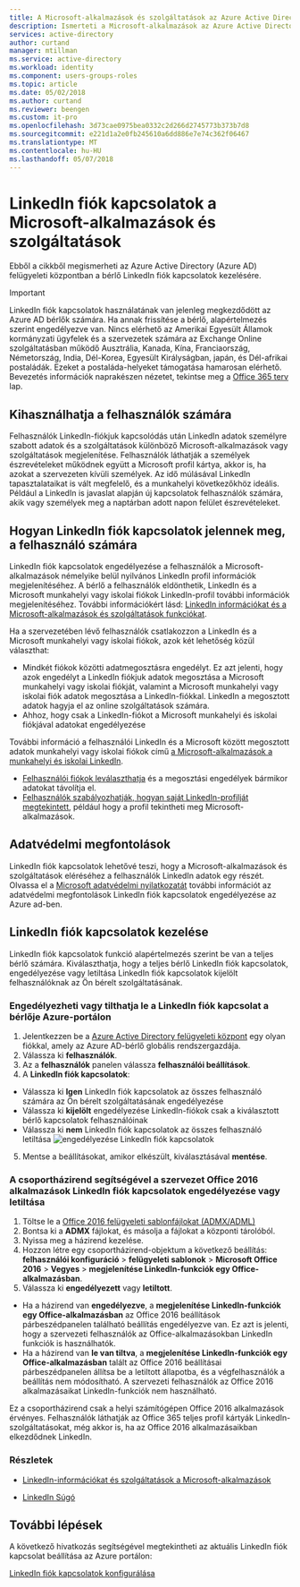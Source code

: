 ```yaml
---
title: A Microsoft-alkalmazások és szolgáltatások az Azure Active Directoryban LinkedIn-kapcsolatok engedélyezése |} Microsoft Docs
description: Ismerteti a Microsoft-alkalmazások az Azure Active Directoryban LinkedIn fiók kapcsolatok engedélyezése vagy letiltása
services: active-directory
author: curtand
manager: mtillman
ms.service: active-directory
ms.workload: identity
ms.component: users-groups-roles
ms.topic: article
ms.date: 05/02/2018
ms.author: curtand
ms.reviewer: beengen
ms.custom: it-pro
ms.openlocfilehash: 3d73cae0975bea0332c2d266d2745773b373b7d8
ms.sourcegitcommit: e221d1a2e0fb245610a6dd886e7e74c362f06467
ms.translationtype: MT
ms.contentlocale: hu-HU
ms.lasthandoff: 05/07/2018
---
```

# <a name="linkedin-account-connections-for-microsoft-apps-and-services"></a>LinkedIn fiók kapcsolatok a Microsoft-alkalmazások és szolgáltatások
Ebből a cikkből megismerheti az Azure Active Directory (Azure AD) felügyeleti központban a bérlő LinkedIn fiók kapcsolatok kezelésére. 

> [!IMPORTANT]
> LinkedIn fiók kapcsolatok használatának van jelenleg megkezdődött az Azure AD bérlők számára. Ha annak frissítése a bérlő, alapértelmezés szerint engedélyezve van. Nincs elérhető az Amerikai Egyesült Államok kormányzati ügyfelek és a szervezetek számára az Exchange Online szolgáltatásban működő Ausztrália, Kanada, Kína, Franciaország, Németország, India, Dél-Korea, Egyesült Királyságban, japán, és Dél-afrikai postaládák. Ezeket a postaláda-helyeket támogatása hamarosan elérhető.  Bevezetés információk naprakészen nézetet, tekintse meg a [Office 365 terv](https://products.office.com/business/office-365-roadmap?filters=%26freeformsearch=linkedin#abc) lap.

## <a name="benefit-to-users"></a>Kihasználhatja a felhasználók számára
Felhasználók LinkedIn-fiókjuk kapcsolódás után LinkedIn adatok személyre szabott adatok és a szolgáltatások különböző Microsoft-alkalmazások vagy szolgáltatások megjelenítése. Felhasználók láthatják a személyek észrevételeket működnek együtt a Microsoft profil kártya, akkor is, ha azokat a szervezeten kívüli személyek. Az idő múlásával LinkedIn tapasztalataikat is vált megfelelő, és a munkahelyi következőkhöz ideális. Például a LinkedIn is javaslat alapján új kapcsolatok felhasználók számára, akik vagy személyek meg a naptárban adott napon felület észrevételeket.

## <a name="how-linkedin-account-connections-appear-to-the-user"></a>Hogyan LinkedIn fiók kapcsolatok jelennek meg, a felhasználó számára
LinkedIn fiók kapcsolatok engedélyezése a felhasználók a Microsoft-alkalmazások némelyike belül nyilvános LinkedIn profil információk megjelenítéséhez. A bérlő a felhasználók eldönthetik, LinkedIn és a Microsoft munkahelyi vagy iskolai fiókok LinkedIn-profil további információk megjelenítéséhez. További információkért lásd: [LinkedIn információkat és a Microsoft-alkalmazások és szolgáltatások funkciókat](https://go.microsoft.com/fwlink/?linkid=850740).

Ha a szervezetében lévő felhasználók csatlakozzon a LinkedIn és a Microsoft munkahelyi vagy iskolai fiókok, azok két lehetőség közül választhat: 
* Mindkét fiókok közötti adatmegosztásra engedélyt. Ez azt jelenti, hogy azok engedélyt a LinkedIn fiókjuk adatok megosztása a Microsoft munkahelyi vagy iskolai fiókját, valamint a Microsoft munkahelyi vagy iskolai fiók adatok megosztása a LinkedIn-fiókkal. LinkedIn a megosztott adatok hagyja el az online szolgáltatások számára. 
* Ahhoz, hogy csak a LinkedIn-fiókot a Microsoft munkahelyi és iskolai fiókjával adatokat engedélyezése

További információ a felhasználói LinkedIn és a Microsoft között megosztott adatok munkahelyi vagy iskolai fiókok című [a Microsoft-alkalmazások a munkahelyi és iskolai LinkedIn](https://www.linkedin.com/help/linkedin/answer/84077). 
* [Felhasználói fiókok leválaszthatja](https://www.linkedin.com/help/linkedin/answer/85097) és a megosztási engedélyek bármikor adatokat távolítja el. 
* [Felhasználók szabályozhatják, hogyan saját LinkedIn-profilját megtekintett](https://www.linkedin.com/help/linkedin/answer/83), például hogy a profil tekintheti meg Microsoft-alkalmazások.

## <a name="privacy-considerations"></a>Adatvédelmi megfontolások
LinkedIn fiók kapcsolatok lehetővé teszi, hogy a Microsoft-alkalmazások és szolgáltatások eléréséhez a felhasználók LinkedIn adatok egy részét. Olvassa el a [Microsoft adatvédelmi nyilatkozatát](https://privacy.microsoft.com/privacystatement/) további információt az adatvédelmi megfontolások LinkedIn fiók kapcsolatok engedélyezése az Azure ad-ben. 

## <a name="manage-linkedin-account-connections"></a>LinkedIn fiók kapcsolatok kezelése
LinkedIn fiók kapcsolatok funkció alapértelmezés szerint be van a teljes bérlő számára. Kiválaszthatja, hogy a teljes bérlő LinkedIn fiók kapcsolatok, engedélyezése vagy letiltása LinkedIn fiók kapcsolatok kijelölt felhasználóknak az Ön bérelt szolgáltatásának. 

### <a name="enable-or-disable-linkedin-account-connection-for-your-tenant-in-the-azure-portal"></a>Engedélyezheti vagy tilthatja le a LinkedIn fiók kapcsolat a bérlője Azure-portálon

1. Jelentkezzen be a [Azure Active Directory felügyeleti központ](https://aad.portal.azure.com/) egy olyan fiókkal, amely az Azure AD-bérlő globális rendszergazdája.
2. Válassza ki **felhasználók**.
3. Az a **felhasználók** panelen válassza **felhasználói beállítások**.
4. A **LinkedIn fiók kapcsolatok**:
  * Válassza ki **Igen** LinkedIn fiók kapcsolatok az összes felhasználó számára az Ön bérelt szolgáltatásának engedélyezése
  * Válassza ki **kijelölt** engedélyezése LinkedIn-fiókok csak a kiválasztott bérlő kapcsolatok felhasználóinak
  * Válassza ki **nem** LinkedIn fiók kapcsolatok az összes felhasználó letiltása ![engedélyezése LinkedIn fiók kapcsolatok](./media/linkedin-integration/LinkedIn-integration.png)
5. Mentse a beállításokat, amikor elkészült, kiválasztásával **mentése**.

### <a name="enable-or-disable-linkedin-account-connections-for-your-organizations-office-2016-apps-using-group-policy"></a>A csoportházirend segítségével a szervezet Office 2016 alkalmazások LinkedIn fiók kapcsolatok engedélyezése vagy letiltása

1. Töltse le a [Office 2016 felügyeleti sablonfájlokat (ADMX/ADML)](https://www.microsoft.com/download/details.aspx?id=49030)
2. Bontsa ki a **ADMX** fájlokat, és másolja a fájlokat a központi tárolóból.
3. Nyissa meg a házirend kezelése.
4. Hozzon létre egy csoportházirend-objektum a következő beállítás: **felhasználói konfiguráció** > **felügyeleti sablonok** > **Microsoft Office 2016**  >  **Vegyes** > **megjelenítése LinkedIn-funkciók egy Office-alkalmazásban**.
5. Válassza ki **engedélyezett** vagy **letiltott**.
  * Ha a házirend van **engedélyezve**, a **megjelenítése LinkedIn-funkciók egy Office-alkalmazásban** az Office 2016 beállítások párbeszédpanelen található beállítás engedélyezve van. Ez azt is jelenti, hogy a szervezeti felhasználók az Office-alkalmazásokban LinkedIn funkciók is használhatók.
  * Ha a házirend van **le van tiltva**, a **megjelenítése LinkedIn-funkciók egy Office-alkalmazásban** talált az Office 2016 beállításai párbeszédpanelen állítsa be a letiltott állapotba, és a végfelhasználók a beállítás nem módosítható. A szervezeti felhasználók az Office 2016 alkalmazásaikat LinkedIn-funkciók nem használható. 

Ez a csoportházirend csak a helyi számítógépen Office 2016 alkalmazások érvényes. Felhasználók láthatják az Office 365 teljes profil kártyák LinkedIn-szolgáltatásokat, még akkor is, ha az Office 2016 alkalmazásaikban elkezdődnek LinkedIn. 

### <a name="learn-more"></a>Részletek 
* [LinkedIn-információkat és szolgáltatások a Microsoft-alkalmazások](https://go.microsoft.com/fwlink/?linkid=850740)

* [LinkedIn Súgó](https://www.linkedin.com/help/linkedin)

## <a name="next-steps"></a>További lépések
A következő hivatkozás segítségével megtekintheti az aktuális LinkedIn fiók kapcsolat beállítása az Azure portálon:

[LinkedIn fiók kapcsolatok konfigurálása](https://aad.portal.azure.com/#blade/Microsoft_AAD_IAM/UserManagementMenuBlade/UserSettings) 